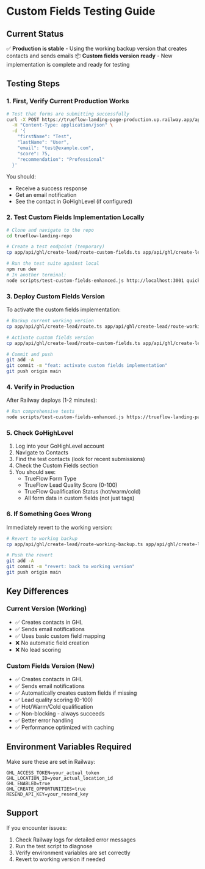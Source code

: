 # Custom Fields Testing Guide

## Current Status

✅ **Production is stable** - Using the working backup version that creates contacts and sends emails
📦 **Custom fields version ready** - New implementation is complete and ready for testing

## Testing Steps

### 1. First, Verify Current Production Works

```bash
# Test that forms are submitting successfully
curl -X POST https://trueflow-landing-page-production.up.railway.app/api/ghl/create-lead \
  -H "Content-Type: application/json" \
  -d '{
    "firstName": "Test",
    "lastName": "User",
    "email": "test@example.com",
    "score": 75,
    "recommendation": "Professional"
  }'
```

You should:
- Receive a success response
- Get an email notification
- See the contact in GoHighLevel (if configured)

### 2. Test Custom Fields Implementation Locally

```bash
# Clone and navigate to the repo
cd trueflow-landing-repo

# Create a test endpoint (temporary)
cp app/api/ghl/create-lead/route-custom-fields.ts app/api/ghl/create-lead-test/route.ts

# Run the test suite against local
npm run dev
# In another terminal:
node scripts/test-custom-fields-enhanced.js http://localhost:3001 quick
```

### 3. Deploy Custom Fields Version

To activate the custom fields implementation:

```bash
# Backup current working version
cp app/api/ghl/create-lead/route.ts app/api/ghl/create-lead/route-working-backup.ts

# Activate custom fields version
cp app/api/ghl/create-lead/route-custom-fields.ts app/api/ghl/create-lead/route.ts

# Commit and push
git add -A
git commit -m "feat: activate custom fields implementation"
git push origin main
```

### 4. Verify in Production

After Railway deploys (1-2 minutes):

```bash
# Run comprehensive tests
node scripts/test-custom-fields-enhanced.js https://trueflow-landing-page-production.up.railway.app full
```

### 5. Check GoHighLevel

1. Log into your GoHighLevel account
2. Navigate to Contacts
3. Find the test contacts (look for recent submissions)
4. Check the Custom Fields section
5. You should see:
   - TrueFlow Form Type
   - TrueFlow Lead Quality Score (0-100)
   - TrueFlow Qualification Status (hot/warm/cold)
   - All form data in custom fields (not just tags)

### 6. If Something Goes Wrong

Immediately revert to the working version:

```bash
# Revert to working backup
cp app/api/ghl/create-lead/route-working-backup.ts app/api/ghl/create-lead/route.ts

# Push the revert
git add -A
git commit -m "revert: back to working version"
git push origin main
```

## Key Differences

### Current Version (Working)
- ✅ Creates contacts in GHL
- ✅ Sends email notifications
- ✅ Uses basic custom field mapping
- ❌ No automatic field creation
- ❌ No lead scoring

### Custom Fields Version (New)
- ✅ Creates contacts in GHL
- ✅ Sends email notifications
- ✅ Automatically creates custom fields if missing
- ✅ Lead quality scoring (0-100)
- ✅ Hot/Warm/Cold qualification
- ✅ Non-blocking - always succeeds
- ✅ Better error handling
- ✅ Performance optimized with caching

## Environment Variables Required

Make sure these are set in Railway:

```
GHL_ACCESS_TOKEN=your_actual_token
GHL_LOCATION_ID=your_actual_location_id
GHL_ENABLED=true
GHL_CREATE_OPPORTUNITIES=true
RESEND_API_KEY=your_resend_key
```

## Support

If you encounter issues:
1. Check Railway logs for detailed error messages
2. Run the test script to diagnose
3. Verify environment variables are set correctly
4. Revert to working version if needed